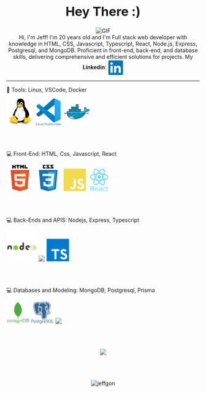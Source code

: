 ### <div align="center"><b><h1>Hey There :)</h1></b></div>

<div align="center">
  <img margin-left="50" alt="GIF" src="https://github.com/abhisheknaiidu/abhisheknaiidu/blob/master/code.gif?raw=true" width="335" height="255" />
</div>

<div align="center">
  Hi, I'm Jeff! I'm 20 years old and I'm Full stack web developer with knowledge in HTML, CSS, Javascript, Typescript, React, Node.js, Express, Postgresql, and MongoDB. Proficient in front-end, back-end, and database skills, delivering comprehensive and efficient solutions for projects. My <strong>Linkedin</strong>: 
  <a href="https://www.linkedin.com/in/jeffgonlima/">
      <img align="center" alt="Jeff's LinkedIN" height="40" 
      src="https://raw.githubusercontent.com/devicons/devicon/1119b9f84c0290e0f0b38982099a2bd027a48bf1/icons/linkedin/linkedin-original.svg" />
  </a>
</div>

<hr></hr>

<div>
<p>🔨 Tools: Linux, VSCode, Docker</p>
<code><img height="70" src="https://raw.githubusercontent.com/devicons/devicon/1119b9f84c0290e0f0b38982099a2bd027a48bf1/icons/linux/linux-original.svg" /></code>
<code><img height="70" src="https://raw.githubusercontent.com/devicons/devicon/1119b9f84c0290e0f0b38982099a2bd027a48bf1/icons/vscode/vscode-original-wordmark.svg" /></code>
<code><img height="70" src="https://raw.githubusercontent.com/devicons/devicon/1119b9f84c0290e0f0b38982099a2bd027a48bf1/icons/docker/docker-original.svg" /></code>
  
</div>

<br></br>

<div>
<p>💻 Front-End: HTML, Css, Javascript, React</p>
<code><img height="70" src="https://raw.githubusercontent.com/devicons/devicon/1119b9f84c0290e0f0b38982099a2bd027a48bf1/icons/html5/html5-original-wordmark.svg"></code>
<code><img height="70" src="https://raw.githubusercontent.com/devicons/devicon/1119b9f84c0290e0f0b38982099a2bd027a48bf1/icons/css3/css3-original-wordmark.svg"></code>
<code><img height="60" src="https://raw.githubusercontent.com/devicons/devicon/1119b9f84c0290e0f0b38982099a2bd027a48bf1/icons/javascript/javascript-plain.svg"></code>
<code><img height="60" src="https://raw.githubusercontent.com/devicons/devicon/master/icons/react/react-original-wordmark.svg"></code>
</div>

<br></br>

<div>
<p>💻 Back-Ends and APIS: Nodejs, Express, Typescript</p>
<code><img height="80" src="https://raw.githubusercontent.com/devicons/devicon/1119b9f84c0290e0f0b38982099a2bd027a48bf1/icons/nodejs/nodejs-original-wordmark.svg"></code>
<code><img height="45" src="https://upload.wikimedia.org/wikipedia/commons/6/64/Expressjs.png"></code>
<code><img height="60" src="https://raw.githubusercontent.com/devicons/devicon/master/icons/typescript/typescript-original.svg"></code>
</div>

<br></br>

<div>
<p>💻 Databases and Modeling: MongoDB, Postgresql, Prisma</p>
  <code><img height="60" src="https://raw.githubusercontent.com/devicons/devicon/master/icons/mongodb/mongodb-plain-wordmark.svg"></code>
  <code><img height="60" src="https://raw.githubusercontent.com/devicons/devicon/master/icons/postgresql/postgresql-plain-wordmark.svg"></code>
  <code><img height="60" src="https://camo.githubusercontent.com/87724523063a50fdb4afb3e99a06d7c23d5853c41226e8f48b3ef5035db0e894/68747470733a2f2f692e696d6775722e636f6d2f774434725674342e706e67"></code>
</div>

<br></br>

<div align="center">
<a href="https://github.com/jeffgon/github-readme-stats">
  <img src="https://github-readme-stats.vercel.app/api/top-langs/?username=jeffgon&layout=compact&theme=gotham&hide_border=true" />
</a>

<br></br>

<p align="center"><img src="https://github-readme-stats.vercel.app/api?username=jeffgon&show_icons=true&theme=gotham" alt="jeffgon" />
</div>

